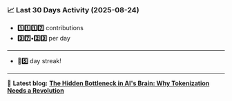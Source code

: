 <!--START_STATS-->
### 📈 Last 30 Days Activity (2025-08-24)  
- **1️⃣1️⃣1️⃣7️⃣** contributions  
- **3️⃣7️⃣•2️⃣3️⃣** per day
---
- **🎱5️⃣** day streak!
---
📝 **Latest blog:** [**The Hidden Bottleneck in AI's Brain: Why Tokenization Needs a Revolution**](https://andriak.com/blog/tokenization-revolution)
<!--END_STATS-->
